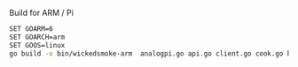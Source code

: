 Build for ARM / Pi

```bash
SET GOARM=6
SET GOARCH=arm
SET GOOS=linux
go build -o bin/wickedsmoke-arm  analogpi.go api.go client.go cook.go hardware.go hub.go ip.go main.go
```